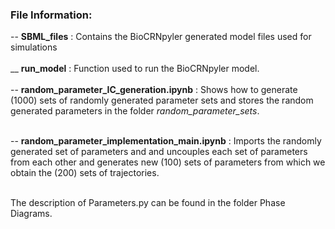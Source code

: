 ### File Information: 

-- __SBML_files__ : Contains the BioCRNpyler generated model files used for simulations <br> <br>
__ __run_model__ : Function used to run the BioCRNpyler model. <br> <br>
-- __random_parameter_IC_generation.ipynb__ : Shows how to generate (1000) sets of randomly generated parameter sets and stores the random generated parameters in the folder _random_parameter_sets_. <br> <br>

-- __random_parameter_implementation_main.ipynb__ : Imports the randomly generated set of parameters and and uncouples each set of parameters from each other and generates new (100) sets of parameters from which we obtain the (200) sets of trajectories. <br> <br>

The description of Parameters.py can be found in the folder Phase Diagrams. <br> <br>
